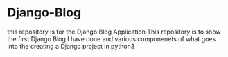 # Django-Blog
this repository is for the Django Blog Application
This repository is to show the first Django Blog I have done and various componenets of what goes into 
the creating a Django project in python3
